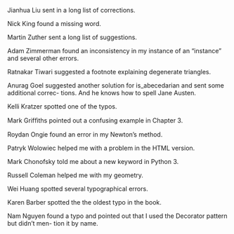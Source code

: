Jianhua Liu sent in a long list of corrections.

Nick King found a missing word.

Martin Zuther sent a long list of suggestions.

Adam Zimmerman found an inconsistency in my instance of an “instance” and several other errors.

Ratnakar Tiwari suggested a footnote explaining degenerate triangles.

Anurag Goel suggested another solution for is_abecedarian and sent some additional correc- tions. And he knows how to spell Jane Austen.

Kelli Kratzer spotted one of the typos.

Mark Grifﬁths pointed out a confusing example in Chapter 3.

Roydan Ongie found an error in my Newton’s method.

Patryk Wolowiec helped me with a problem in the HTML version.

Mark Chonofsky told me about a new keyword in Python 3.

Russell Coleman helped me with my geometry.

Wei Huang spotted several typographical errors.

Karen Barber spotted the the oldest typo in the book.

Nam Nguyen found a typo and pointed out that I used the Decorator pattern but didn’t men- tion it by name.